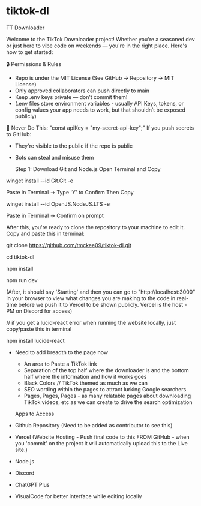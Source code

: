 # tiktok-dl
TT Downloader

Welcome to the TikTok Downloader project! Whether you're a seasoned dev or just here to vibe code on weekends — you're in the right place. 
Here's how to get started:

🔒 Permissions & Rules
- Repo is under the MIT License (See GitHub -> Repository -> MIT License)
- Only approved collaborators can push directly to main
- Keep .env keys private — don’t commit them!
- (.env files store environment variables - usually API Keys, tokens, or config values your app needs to work, but that shouldn’t be exposed publicly)

🚫 Never Do This:
"const apiKey = "my-secret-api-key";"
If you push secrets to GitHub:

- They're visible to the public if the repo is public
- Bots can steal and misuse them

  Step 1: Download Git and Node.js
Open Terminal and Copy

winget install --id Git.Git -e

Paste in Terminal -> Type 'Y' to Confirm
Then Copy 

winget install --id OpenJS.NodeJS.LTS -e

Paste in Terminal -> Confirm on prompt

After this, you're ready to clone the repository to your machine to edit it. Copy and paste this in terminal:

git clone https://github.com/tmckee09/tiktok-dl.git

cd tiktok-dl

npm install

npm run dev

(After, it should say 'Starting' and then you can go to "http://localhost:3000" in your browser to view what changes you are making to the code in real-time before we push it to Vercel to be shown publicly. Vercel is the host - PM on Discord for access)

// if you get a lucid-react error when running the website locally, just copy/paste this in terminal 

npm install lucide-react

- Need to add breadth to the page now
  - An area to Paste a TikTok link
  - Separation of the top half where the downloader is and the bottom half where the information and how it works goes
  - Black Colors // TikTok themed as much as we can
  - SEO wording within the pages to attract lurking Google searchers
  - Pages, Pages, Pages - as many relatable pages about downloading TikTok videos, etc as we can create to drive the search optimization
 
  Apps to Access
 - Github Repository (Need to be added as contributor to see this)
 - Vercel (Website Hosting - Push final code to this FROM GitHub - when you 'commit' on the project it will automatically upload this to the Live site.)
 - Node.js
 - Discord
 - ChatGPT Plus
 - VisualCode for better interface while editing locally







  
  
